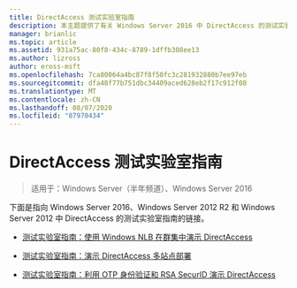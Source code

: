 ```yaml
---
title: DirectAccess 测试实验室指南
description: 本主题提供了有关 Windows Server 2016 中 DirectAccess 的测试实验室指南的链接。
manager: brianlic
ms.topic: article
ms.assetid: 931a75ac-80f8-434c-8789-1dffb308ee13
ms.author: lizross
author: eross-msft
ms.openlocfilehash: 7ca80064a4bc87f8f50fc3c281932880b7ee97eb
ms.sourcegitcommit: dfa48f77b751dbc34409aced628eb2f17c912f08
ms.translationtype: MT
ms.contentlocale: zh-CN
ms.lasthandoff: 08/07/2020
ms.locfileid: "87970434"
---
```

# <a name="directaccess-test-lab-guides"></a>DirectAccess 测试实验室指南

>适用于：Windows Server（半年频道）、Windows Server 2016

下面是指向 Windows Server 2016、Windows Server 2012 R2 和 Windows Server 2012 中 DirectAccess 的测试实验室指南的链接。

- [测试实验室指南：使用 Windows NLB 在群集中演示 DirectAccess](tlg-cluster-nlb/Test-Lab-Guide-Demonstrate-DirectAccess-in-a-Cluster-with-Windows-NLB.md)

- [测试实验室指南：演示 DirectAccess 多站点部署](tlg-multisite/Test-Lab-Guide-Demonstrate-a-DirectAccess-Multisite-Deployment.md)

- [测试实验室指南：利用 OTP 身份验证和 RSA SecurID 演示 DirectAccess](tlg-otp-securid/Test-Lab-Guide-Demonstrate-DirectAccess-with-OTP-Authentication-and-RSA-SecurID.md)
